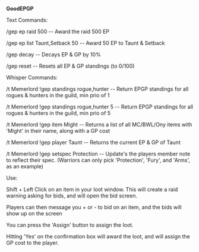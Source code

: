 **GoodEPGP**

Text Commands:

/gep ep raid 500  -- Award the raid 500 EP

/gep ep list Taunt,Setback 50 -- Award 50 EP to Taunt & Setback

/gep decay -- Decays EP & GP by 10%

/gep reset -- Resets all EP & GP standings (to 0/100)


Whisper Commands:

/t Memerlord !gep standings rogue,hunter -- Return EPGP standings for all rogues & hunters in the guild, min prio of 1

/t Memerlord !gep standings rogue,hunter 5 --  Return EPGP standings for all rogues & hunters in the guild, min prio of 5

/t Memerlord !gep item Might -- Returns a list of all MC/BWL/Ony items with 'Might' in their name, along with a GP cost

/t Memerlord !gep player Taunt -- Returns the current EP & GP of Taunt

/t Memerlord !gep setspec Protection -- Update's the players member note to reflect their spec.  (Warriors can only pick 'Protection', 'Fury', and 'Arms', as an example)


Use:

Shift + Left Click on an item in your loot window.  This will create a raid warning asking for bids, and will open the bid screen.

Players can then message you + or - to bid on an item, and the bids will show up on the screen

You can press the 'Assign' button to assign the loot.

Hitting 'Yes' on the confirmation box will award the loot, and will assign the GP cost to the player.